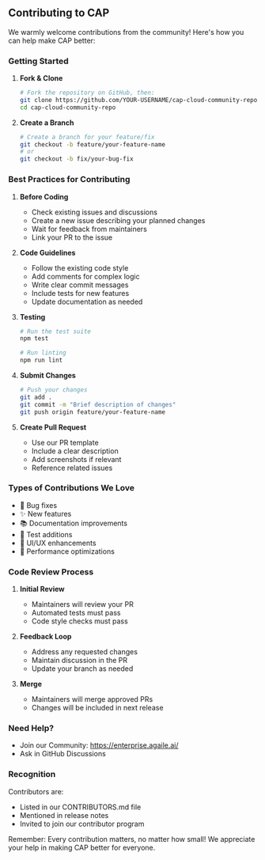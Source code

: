 ## Contributing to CAP

We warmly welcome contributions from the community! Here's how you can help make CAP better:

### Getting Started

1. **Fork & Clone**
   ```bash
   # Fork the repository on GitHub, then:
   git clone https://github.com/YOUR-USERNAME/cap-cloud-community-repo.git
   cd cap-cloud-community-repo
   ```

2. **Create a Branch**
   ```bash
   # Create a branch for your feature/fix
   git checkout -b feature/your-feature-name
   # or
   git checkout -b fix/your-bug-fix
   ```

### Best Practices for Contributing

1. **Before Coding**
   - Check existing issues and discussions
   - Create a new issue describing your planned changes
   - Wait for feedback from maintainers
   - Link your PR to the issue

2. **Code Guidelines**
   - Follow the existing code style
   - Add comments for complex logic
   - Write clear commit messages
   - Include tests for new features
   - Update documentation as needed

3. **Testing**
   ```bash
   # Run the test suite
   npm test
   
   # Run linting
   npm run lint
   ```

4. **Submit Changes**
   ```bash
   # Push your changes
   git add .
   git commit -m "Brief description of changes"
   git push origin feature/your-feature-name
   ```

5. **Create Pull Request**
   - Use our PR template
   - Include a clear description
   - Add screenshots if relevant
   - Reference related issues

### Types of Contributions We Love

- 🐛 Bug fixes
- ✨ New features
- 📚 Documentation improvements
- 🧪 Test additions
- 🎨 UI/UX enhancements
- 🔧 Performance optimizations

### Code Review Process

1. **Initial Review**
   - Maintainers will review your PR
   - Automated tests must pass
   - Code style checks must pass

2. **Feedback Loop**
   - Address any requested changes
   - Maintain discussion in the PR
   - Update your branch as needed

3. **Merge**
   - Maintainers will merge approved PRs
   - Changes will be included in next release

### Need Help?

- Join our Community: https://enterprise.agaile.ai/
- Ask in GitHub Discussions

### Recognition

Contributors are:
- Listed in our CONTRIBUTORS.md file
- Mentioned in release notes
- Invited to join our contributor program

Remember: Every contribution matters, no matter how small! We appreciate your help in making CAP better for everyone.
